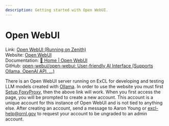 ```yaml
---
description: Getting started with Open WebUI.
---
```

# Open WebUI

Link: [Open WebUI (Running on Zenith)](http://zenith.ftpn.ornl.gov:8084/)  
Website: [Open WebUI](https://openwebui.com/)  
Documentation: [🏡 Home | Open WebUI](https://docs.openwebui.com/)  
GitHub: [open-webui/open-webui: User-friendly AI Interface (Supports Ollama, OpenAI API, ...)](https://github.com/open-webui/open-webui)

There is an Open WebUI server running on ExCL for developing and testing LLM models created with [Ollama](https://docs.excl.ornl.gov/quick-start-guides/ollama). In order to use the website you must first [Setup FoxyProxy](https://docs.excl.ornl.gov/quick-start-guides/excl-remote-development#setup-foxyproxy), then the above link will work. When you first access the page, you will be prompted to create a new account. This account is a unique account for this instance of Open WebUI and is not tied to anything else. After creating an account, send a message to Aaron Young or [excl-help@ornl.gov](mailto:excl-help@ornl.gov) to request your account to be ungraded to an admin account.
